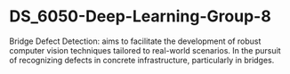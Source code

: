# DS_6050-Deep-Learning-Group-8
Bridge Defect Detection: aims to facilitate the development of robust computer vision techniques tailored to real-world scenarios. In the pursuit of recognizing defects in concrete infrastructure, particularly in bridges.
